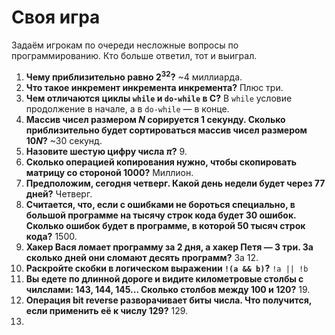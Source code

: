 # Своя игра

Задаём игрокам по очереди несложные вопросы по программированию. Кто больше ответил, тот и выиграл.

1. **Чему приблизительно равно $2^{32}$?** ~4 миллиарда.
1. **Что такое инкремент инкремента инкремента?** Плюс три.
1. **Чем отличаются циклы `while` и `do-while` в C?** В `while` условие продолжение в начале, а в `do-while`&nbsp;&mdash; в конце.
1. **Массив чисел размером $N$ сорируется 1 секунду. Сколько приблизительно будет сортироваться массив чисел размером $10N$?** ~30 секунд.
1. **Назовите шестую цифру числа $\pi$?** 9.
1. **Сколько операцией копирования нужно, чтобы скопировать матрицу со стороной 1000?** Миллион.
1. **Предположим, сегодня четверг. Какой день недели будет через 77 дней?** Четверг.
1. **Считается, что, если с ошибками не бороться специально, в большой программе на тысячу строк кода будет 30 ошибок. Сколько ошибок будет в программе, в которой 50 тысяч строк кода?** 1500.
1. **Хакер Вася ломает программу за 2 дня, а хакер Петя&nbsp;&mdash; 3 три. За сколько дней они сломают десять программ?** За 12.
1. **Раскройте скобки в логическом выражении `!(a && b)`?** `!a || !b`
1. **Вы едете по длинной дороге и видите километровые столбы с чилслами: 143, 144, 145... Сколько столбов между 100 и 120?** 19.
1. **Операция bit reverse разворачивает биты числа. Что получится, если применить её к числу 129?** 129.
2. 
